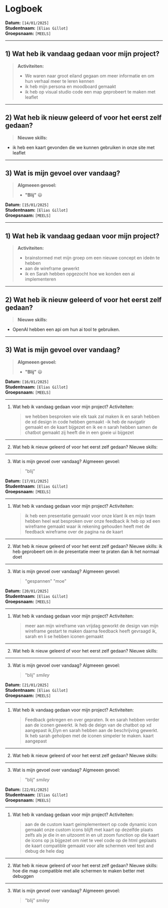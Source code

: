 # Logboek

**Datum:** `[14/01/2025]`  
**Studentnaam:** `[Elias Gillot]`  
**Groepsnaam:** `[MEELS]`

---

## 1) Wat heb ik vandaag gedaan voor mijn project?

> **Activiteiten:**
>
> - We waren naar groot eiland gegaan om meer informatie en om hun verhaal meer te leren kennen
> - ik heb mijn persona en moodboard gemaakt
> - ik heb op visual studio code een map geprobeert te maken met leaflet

---

## 2) Wat heb ik nieuw geleerd of voor het eerst zelf gedaan?

> **Nieuwe skills:**

- ik heb een kaart gevonden die we kunnen gebruiken in onze site met leaflet

---

## 3) Wat is mijn gevoel over vandaag?

> **Algmeeen gevoel:**
>
> - **"Blij"** :smiley:

**Datum:** `[15/01/2025]`  
**Studentnaam:** `[Elias Gillot]`  
**Groepsnaam:** `[MEELS]`

---

## 1) Wat heb ik vandaag gedaan voor mijn project?

> **Activiteiten:**
>
> - brainstormed met mijn groep om een nieuwe concept en ideën te hebben
> - aan de wireframe gewerkt
> - ik en Sarah hebben opgezocht hoe we konden een ai implementeren

---

## 2) Wat heb ik nieuw geleerd of voor het eerst zelf gedaan?

> **Nieuwe skills:**

- OpenAI hebben een api om hun ai tool te gebruiken.

---

## 3) Wat is mijn gevoel over vandaag?

> **Algmeeen gevoel:**
>
> - **"Blij"** :smiley:

**Datum:** `[16/01/2025]`  
**Studentnaam:** `[Elias Gillot]`  
**Groepsnaam:** `[MEELS]`

---

1. Wat heb ik vandaag gedaan voor mijn project?
   Activiteiten:
   > we hebben besproken wie elk taak zal maken
   > ik en sarah hebben de xd design in code hebben gemaakt
   > -ik heb de navigatir gemaakt en de kaart bijgezet en ik ee n sarah hebben samen de chatbot gemaakt zij heeft die in een goeie ui bijgezet

---

2. Wat heb ik nieuw geleerd of voor het eerst zelf gedaan?
   Nieuwe skills:

---

3. Wat is mijn gevoel over vandaag?
   Algmeeen gevoel:
   > "blij"

**Datum:** `[17/01/2025]`  
**Studentnaam:** `[Elias Gillot]`  
**Groepsnaam:** `[MEELS]`

---

1. Wat heb ik vandaag gedaan voor mijn project?
   Activiteiten:
   > ik heb een presentatie gemaakt voor onze klant
   > ik en mijn team hebben heel wat besproken over onze feedback
   > ik heb op xd een wireframe gemaakt waar ik rekening gehouden heeft met de feedback wireframe over de pagina na de kaart

---

2. Wat heb ik nieuw geleerd of voor het eerst zelf gedaan?
   Nieuwe skills: ik heb geprobeert om in de presentatie meer te praten dan ik het normaal doet

---

3. Wat is mijn gevoel over vandaag?
   Algmeeen gevoel:
   > "gespannen"
   > "moe"

**Datum:** `[20/01/2025]`  
**Studentnaam:** `[Elias Gillot]`  
**Groepsnaam:** `[MEELS]`

---

1. Wat heb ik vandaag gedaan voor mijn project?
   Activiteiten:
   > meer aan mijn wireframe van vrijdag geworkt
   > de design van mijn wireframe gestart te maken daarna feedback heeft gevraagd
   > ik, sarah en li se hebben iconen gemaakt

---

2. Wat heb ik nieuw geleerd of voor het eerst zelf gedaan?
   Nieuwe skills:

---

3. Wat is mijn gevoel over vandaag?
   Algmeeen gevoel:
   > "blij" _smiley_

**Datum:** `[21/01/2025]`  
**Studentnaam:** `[Elias Gillot]`  
**Groepsnaam:** `[MEELS]`

---

1. Wat heb ik vandaag gedaan voor mijn project?
   Activiteiten:
   > Feedback gekregen en over gepraten.
   > Ik en sarah hebben verder aan de iconen gewerkt.
   > ik heb de deign van de chatbot op xd aangepast
   > ik,Elyn en sarah hebben aan de beschrijving gewerkt.
   > Ik heb sarah geholpen met de iconen simpeler te maken.
   > kaart aangepast

---

2. Wat heb ik nieuw geleerd of voor het eerst zelf gedaan?
   Nieuwe skills:

---

3. Wat is mijn gevoel over vandaag?
   Algmeeen gevoel:
   > "blij" _smiley_

**Datum:** `[22/01/2025]`  
**Studentnaam:** `[Elias Gillot]`  
**Groepsnaam:** `[MEELS]`

---

1. Wat heb ik vandaag gedaan voor mijn project?
   Activiteiten:
   > aan de de custom kaart geimplementeert op code
   > dynamic icon gemaakt onze custom icons blijft met kaart op dezelfde plaats zelfs als je die in en uitzoomt
   > in en uit zoom function op die kaart
   > de icons op js bijgezet om niet te veel code op de html geplaats
   > de kaart compatible gemaakt voor alle schermen
   > veel test and debug de hele dag

---

2. Wat heb ik nieuw geleerd of voor het eerst zelf gedaan?
   Nieuwe skills: hoe die map compatible met alle schermen te maken
   better met debuggen

---

3. Wat is mijn gevoel over vandaag?
   Algmeeen gevoel:
   > "blij" _smiley_

